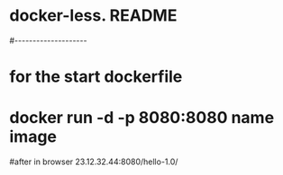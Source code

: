 # docker-less. README
#--------------------
# for the start dockerfile
# docker run -d -p 8080:8080 name image
#after in browser 23.12.32.44:8080/hello-1.0/